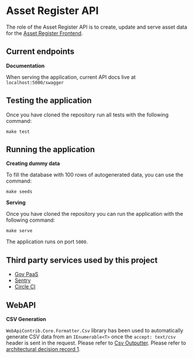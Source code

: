 # Asset Register API

The role of the Asset Register API is to create, update and serve asset data for the [Asset Register Frontend][link_arf].

## Current endpoints

**Documentation**

When serving the application, current API docs live at `localhost:5000/swagger`

## Testing the application

Once you have cloned the repository run all tests with the following command:

`make test`

## Running the application

**Creating dummy data**

To fill the database with 100 rows of autogenerated data, you can use the command:

`make seeds`

**Serving**

Once you have cloned the repository you can run the application with the following command:

`make serve`

The application runs on port `5000`.

## Third party services used by this project

- [Gov PaaS][link_gov_pass]
- [Sentry][link_sentry]
- [Circle CI][link_circleci]

[link_arf]: https://github.com/homes-england/asset-register-frontend
[link_gov_pass]: https://www.cloud.service.gov.uk/
[link_sentry]: https://sentry.io/welcome/
[link_circleci]: https://circleci.com/

## WebAPI

**CSV Generation**

```WebApiContrib.Core.Formatter.Csv``` library has been used to automatically generate CSV data from an ```IEnumerable<T>``` once the ```accept: text/csv``` header is sent in the request. Please refer to [Csv Outputter](https://github.com/damienbod/WebAPIContrib.Core/tree/master/src/WebApiContrib.Core.Formatter.Csv). Please refer to [architectural decision record 1](./ArchitectureDecisionRecords/1-CsvExport.md).